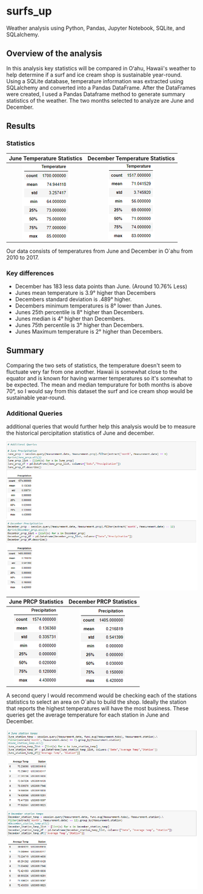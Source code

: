 # surfs_up
Weather analysis using Python, Pandas, Jupyter Notebook, SQLite, and SQLalchemy.

## Overview of the analysis
In this analysis key statistics will be compared in O‘ahu, Hawaii's weather to help determine if a surf and ice cream shop is sustainable year-round. Using a SQLite database, temperature information was extracted using SQLalchemy and converted into a Pandas DataFrame. After the DataFrames were created, I used a Pandas Dataframe method to generate summary statistics of the weather. The two months selected to analyze are June and December.

## Results

### Statistics


June Temperature Statistics          |  December Temperature Statistics
:-------------------------:|:-------------------------:
![June Statistics](/Resources/June_statistics.PNG)  |  ![December Statistics](/Resources/December_statistics.PNG)

Our data consists of temperatures from June and December in O`ahu from 2010 to 2017.

### Key differences
- December has 183 less data points than June. (Around 10.76% Less)
- Junes mean temperature is 3.9° higher than Decembers
- Decembers standard deviation is .489° higher.
- Decembers minimum temperatures is 8° lower than Junes.
- Junes 25th percentile is 8° higher than Decembers.
- Junes median is 4° higher than Decembers.
- Junes 75th percentile is 3° higher than Decembers.
- Junes Maximum temperature is 2° higher than Decembers.

## Summary
Comparing the two sets of statistics, the temperature doesn't seem to fluctuate very far from one another. Hawaii is somewhat close to the equator and is known for having warmer temperatures so it's somewhat to be expected. The mean and median tempurature for both months is above 70°, so I would say from this dataset the surf and ice cream shop would be sustainable year-round. 

### Additional Queries
additional queries that would further help this analysis would be to measure the historical percipitation statistics of June and december.

![Prcp](/Resources/Prcp.PNG)

June PRCP Statistics          |  December PRCP Statistics
:-------------------------:|:-------------------------:
![June prcp statistics](/Resources/June_prcp.PNG)  |  ![December prcp statistics](/Resources/December_prcp.PNG)

A second query I would recommend would be checking each of the stations statistics to select an area on O`ahu to build the shop. Ideally the station that reports the highest temperatures will have the most business. These queries get the average temperature for each station in June and December.

![Average station temps](/Resources/Station_avg_temps.PNG)
